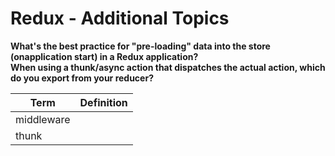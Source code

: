 # Redux - Additional Topics 

__What's the best practice for "pre-loading" data into the store (onapplication start) in a Redux application?__   
__When using a thunk/async action that dispatches the actual action, which do you export from your reducer?__   

|Term | Definition |  
|---|---|
| middleware | |
| thunk | |